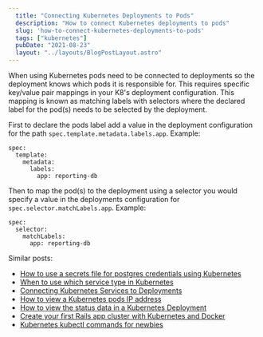```yaml
---
  title: "Connecting Kubernetes Deployments to Pods"
  description: "How to connect Kubernetes deployments to pods"
  slug: 'how-to-connect-kubernetes-deployments-to-pods'
  tags: ["kubernetes"]
  pubDate: "2021-08-23"
  layout: "../layouts/BlogPostLayout.astro"
---
```


When using Kubernetes pods need to be connected to deployments so the deployment knows which pods it is responsible for. This requires specific key/value pair mappings in your K8's deployment configuration. This mapping is known as matching labels with selectors where the declared label for the pod(s) needs to be selected by the deployment.

First to declare the pods label add a value in the deployment configuration for the path `spec.template.metadata.labels.app`. Example:
```
spec:
  template:
    metadata:
      labels:
        app: reporting-db
```

Then to map the pod(s) to the deployment using a selector you would specify a value in the deployments configuration for `spec.selector.matchLabels.app`. Example:
```
spec:
  selector:
    matchLabels:
      app: reporting-db
```


Similar posts:
- [How to use a secrets file for postgres credentials using Kubernetes](https://tinytechtuts.com/2021-how-to-use-a-secrets-file-for-postgres-credentials-kubernetes/)
- [When to use which service type in Kubernetes](https://tinytechtuts.com/2021-when-to-use-kubernetes-service-types-configip-loadbalancer-nodeport/)
- [Connecting Kubernetes Services to Deployments](https://tinytechtuts.com/2021-connecting-services-to-deployments-kubernetes/)
- [How to view a Kubernetes pods IP address](https://tinytechtuts.com/2021-how-to-view-kubernetes-pod-ip-address/)
- [How to view the status data in a Kubernetes Deployment](https://tinytechtuts.com/2021-how-to-view-the-status-data-of-a-kubernetes-deployment/)
- [Create your first Rails app cluster with Kubernetes and Docker](https://tinytechtuts.com/2021-create-your-first-kubernetes-rails-app-pt1/)
- [Kubernetes kubectl commands for newbies](https://tinytechtuts.com/2021-kubernetes-kubectl-commands-for-newbies/)
